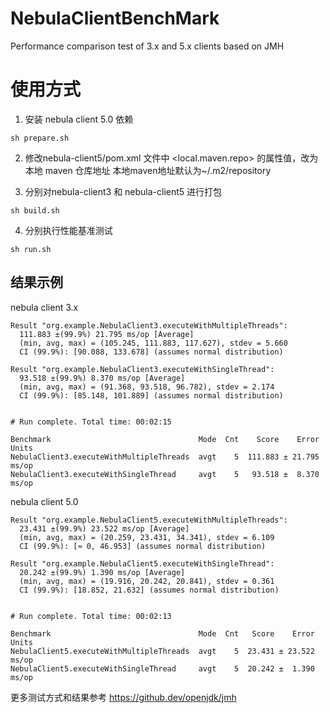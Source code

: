 # NebulaClientBenchMark
Performance comparison test of 3.x and 5.x clients based on JMH

# 使用方式

1. 安装 nebula client 5.0 依赖
```agsl
sh prepare.sh
```

2. 修改nebula-client5/pom.xml 文件中 <local.maven.repo> 的属性值，改为本地 maven 仓库地址
   本地maven地址默认为~/.m2/repository


3. 分别对nebula-client3 和 nebula-client5 进行打包
```agsl
sh build.sh
```

4. 分别执行性能基准测试
```agsl
sh run.sh
```


## 结果示例
nebula client 3.x

```agsl
Result "org.example.NebulaClient3.executeWithMultipleThreads":
  111.883 ±(99.9%) 21.795 ms/op [Average]
  (min, avg, max) = (105.245, 111.883, 117.627), stdev = 5.660
  CI (99.9%): [90.088, 133.678] (assumes normal distribution)
  
Result "org.example.NebulaClient3.executeWithSingleThread":
  93.518 ±(99.9%) 8.370 ms/op [Average]
  (min, avg, max) = (91.368, 93.518, 96.782), stdev = 2.174
  CI (99.9%): [85.148, 101.889] (assumes normal distribution)


# Run complete. Total time: 00:02:15

Benchmark                                 Mode  Cnt    Score    Error  Units
NebulaClient3.executeWithMultipleThreads  avgt    5  111.883 ± 21.795  ms/op
NebulaClient3.executeWithSingleThread     avgt    5   93.518 ±  8.370  ms/op
```

nebula client 5.0
```agsl
Result "org.example.NebulaClient5.executeWithMultipleThreads":
  23.431 ±(99.9%) 23.522 ms/op [Average]
  (min, avg, max) = (20.259, 23.431, 34.341), stdev = 6.109
  CI (99.9%): [≈ 0, 46.953] (assumes normal distribution)

Result "org.example.NebulaClient5.executeWithSingleThread":
  20.242 ±(99.9%) 1.390 ms/op [Average]
  (min, avg, max) = (19.916, 20.242, 20.841), stdev = 0.361
  CI (99.9%): [18.852, 21.632] (assumes normal distribution)


# Run complete. Total time: 00:02:13

Benchmark                                 Mode  Cnt   Score    Error  Units
NebulaClient5.executeWithMultipleThreads  avgt    5  23.431 ± 23.522  ms/op
NebulaClient5.executeWithSingleThread     avgt    5  20.242 ±  1.390  ms/op
```
更多测试方式和结果参考 https://github.dev/openjdk/jmh
